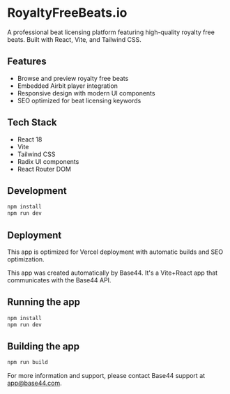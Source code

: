 # RoyaltyFreeBeats.io

A professional beat licensing platform featuring high-quality royalty free beats. Built with React, Vite, and Tailwind CSS.

## Features

- Browse and preview royalty free beats
- Embedded Airbit player integration
- Responsive design with modern UI components
- SEO optimized for beat licensing keywords

## Tech Stack

- React 18
- Vite
- Tailwind CSS
- Radix UI components
- React Router DOM

## Development

```bash
npm install
npm run dev
```

## Deployment

This app is optimized for Vercel deployment with automatic builds and SEO optimization.


This app was created automatically by Base44.
It's a Vite+React app that communicates with the Base44 API.

## Running the app

```bash
npm install
npm run dev
```

## Building the app

```bash
npm run build
```

For more information and support, please contact Base44 support at app@base44.com.